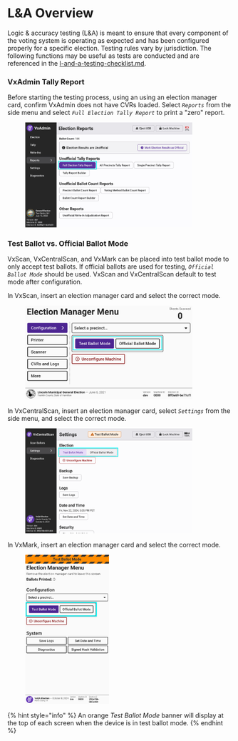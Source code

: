 # L\&A Overview

Logic & accuracy testing (L\&A) is meant to ensure that every component of the voting system is operating as expected and has been configured properly for a specific election. Testing rules vary by jurisdiction. The following functions may be useful as tests are conducted and are referenced in the [l-and-a-testing-checklist.md](../checklists/l-and-a-testing-checklist.md "mention").

### VxAdmin Tally Report&#x20;

Before starting the testing process, using an using an election manager card, confirm VxAdmin does not have CVRs loaded. Select _`Reports`_ from the side menu and select _`Full Election Tally Report`_ to print a "zero" report.

<figure><img src="../.gitbook/assets/reports-screen-unofficial-highlighted.jpg" alt="" width="375"><figcaption></figcaption></figure>

### Test Ballot vs. Official Ballot Mode&#x20;

VxScan, VxCentralScan, and VxMark can be placed into test ballot mode to only accept test ballots. If official ballots are used for testing, _`Official Ballot Mode`_ should be used. VxScan and VxCentralScan default to test mode after configuration.

In VxScan, insert an election manager card and select the correct mode.&#x20;

<figure><img src="../.gitbook/assets/election-manager-settings copy.png" alt="" width="375"><figcaption></figcaption></figure>

In VxCentralScan, insert an election manager card, select _`Settings`_ from the side menu, and select the correct mode.

<figure><img src="../.gitbook/assets/cs-settings-2 copy 4.png" alt="" width="375"><figcaption></figcaption></figure>

In VxMark, insert an election manager card and select the correct mode.

<figure><img src="../.gitbook/assets/mk-em-landing copy.png" alt="" width="188"><figcaption></figcaption></figure>

{% hint style="info" %}
An orange _Test Ballot Mode_ banner will display at the top of each screen when the device is in test ballot mode.&#x20;
{% endhint %}
